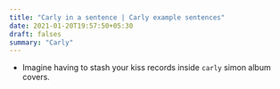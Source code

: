 ```yaml
---
title: "Carly in a sentence | Carly example sentences"
date: 2021-01-20T19:57:50+05:30
draft: falses
summary: "Carly"
---
```

- Imagine having to stash your kiss records inside `carly` simon album covers.
                 
